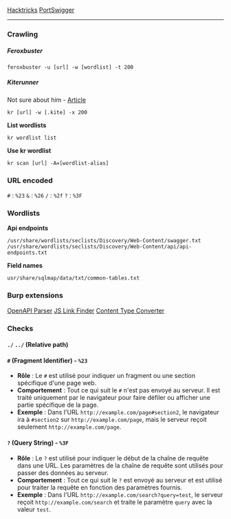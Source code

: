 [Hacktricks](https://book.hacktricks.xyz/network-services-pentesting/pentesting-web/web-api-pentesting)
[PortSwigger](https://portswigger.net/web-security/api-testing)

---
### Crawling

##### Feroxbuster
```shell
feroxbuster -u [url] -w [wordlist] -t 200
```

##### Kiterunner
Not sure about him - [Article](https://tcm-sec.com/kiterunner/)
```shell
kr [url] -w [.kite] -x 200
```

**List wordlists**
```shell
kr wordlist list
```

**Use kr wordlist**
```shell
kr scan [url] -A=[wordlist-alias]
```
### URL encoded

`#` : `%23`
`&` : `%26`
`/` : `%2f`
`?` : `%3F`

### Wordlists
**Api endpoints**
```text
/usr/share/wordlists/seclists/Discovery/Web-Content/swagger.txt
/usr/share/wordlists/seclists/Discovery/Web-Content/api/api-endpoints.txt
```
**Field names**
```text
usr/share/sqlmap/data/txt/common-tables.txt
```
### Burp extensions
[OpenAPI Parser](https://portswigger.net/bappstore/6bf7574b632847faaaa4eb5e42f1757c)
[JS Link Finder](https://portswigger.net/bappstore/0e61c786db0c4ac787a08c4516d52ccf)
[Content Type Converter](https://portswigger.net/bappstore/db57ecbe2cb7446292a94aa6181c9278)


### Checks

#### `./` `../` (Relative path)

#### `#` (Fragment Identifier) - `%23`

- **Rôle** : Le `#` est utilisé pour indiquer un fragment ou une section spécifique d'une page web.
- **Comportement** : Tout ce qui suit le `#` n'est pas envoyé au serveur. Il est traité uniquement par le navigateur pour faire défiler ou afficher une partie spécifique de la page.
- **Exemple** : Dans l'URL `http://example.com/page#section2`, le navigateur ira à `#section2` sur `http://example.com/page`, mais le serveur reçoit seulement `http://example.com/page`.

#### `?` (Query String) - `%3F`

- **Rôle** : Le `?` est utilisé pour indiquer le début de la chaîne de requête dans une URL. Les paramètres de la chaîne de requête sont utilisés pour passer des données au serveur.
- **Comportement** : Tout ce qui suit le `?` est envoyé au serveur et est utilisé pour traiter la requête en fonction des paramètres fournis.
- **Exemple** : Dans l'URL `http://example.com/search?query=test`, le serveur reçoit `http://example.com/search` et traite le paramètre `query` avec la valeur `test`.